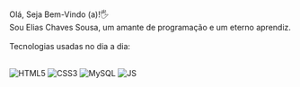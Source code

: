 Olá, Seja Bem-Vindo (a)!🖐️<br/>
Sou Elias Chaves Sousa, um amante de programação e um eterno aprendiz. <br/><br/>
Tecnologias usadas no dia a dia:<br/>
<div style="display: inline_block"> <br/>
<img alt="HTML5" src="https://img.shields.io/badge/HTML5-E34F26?style=for-the-badge&logo=html5&logoColor=white" />
<img alt="CSS3" src="https://img.shields.io/badge/CSS3-1572B6?style=for-the-badge&logo=css3&logoColor=white "/>
<img alt="MySQL" src="https://img.shields.io/badge/MySQL-00000F?style=for-the-badge&logo=mysql&logoColor=white"/>
<img alt="JS" src="https://img.shields.io/badge/JavaScript-323330?style=for-the-badge&logo=javascript&logoColor=F7DF1E"/>
</div>

